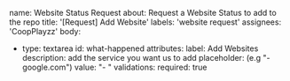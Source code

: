 name: Website Status Request
about: Request a Website Status to add to the repo
title: '[Request] Add Website'
labels: 'website request'
assignees: 'CoopPlayzz'
body:
  - type: textarea
    id: what-happened
    attributes:
      label: Add Websites
      description: add the service you want us to add
      placeholder: (e.g "- google.com")
      value: "- "
    validations:
      required: true
